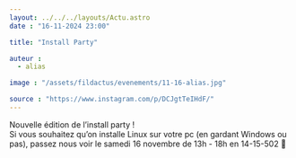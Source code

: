 ```yaml
---
layout: ../../../layouts/Actu.astro
date : "16-11-2024 23:00"

title: "Install Party"

auteur :
  - alias

image : "/assets/fildactus/evenements/11-16-alias.jpg"

source : "https://www.instagram.com/p/DCJgtTeIHdF/"
---
```


Nouvelle édition de l’install party !  
Si vous souhaitez qu’on installe Linux sur votre pc (en gardant Windows ou pas), passez nous voir le samedi 16 novembre de 13h - 18h en 14-15-502 🐧